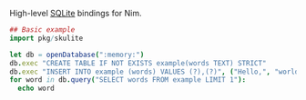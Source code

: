 High-level [SQLite](https://www.sqlite.org) bindings for Nim.

```nim
## Basic example
import pkg/skulite

let db = openDatabase(":memory:")
db.exec "CREATE TABLE IF NOT EXISTS example(words TEXT) STRICT"
db.exec "INSERT INTO example (words) VALUES (?),(?)", ("Hello,", "world!")
for word in db.query("SELECT words FROM example LIMIT 1"):
  echo word
```
